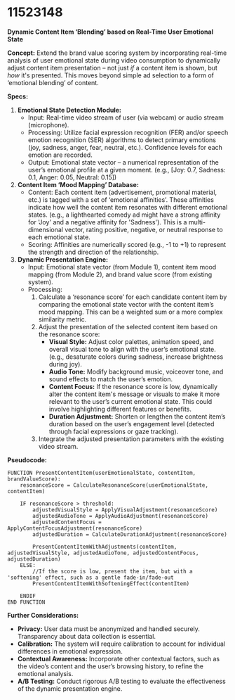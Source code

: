 # 11523148

**Dynamic Content Item ‘Blending’ based on Real-Time User Emotional State**

**Concept:** Extend the brand value scoring system by incorporating real-time analysis of user emotional state during video consumption to dynamically adjust content item presentation – not just *if* a content item is shown, but *how* it's presented. This moves beyond simple ad selection to a form of ‘emotional blending’ of content.

**Specs:**

1.  **Emotional State Detection Module:**
    *   Input: Real-time video stream of user (via webcam) or audio stream (microphone).
    *   Processing: Utilize facial expression recognition (FER) and/or speech emotion recognition (SER) algorithms to detect primary emotions (joy, sadness, anger, fear, neutral, etc.). Confidence levels for each emotion are recorded.
    *   Output: Emotional state vector – a numerical representation of the user’s emotional profile at a given moment. (e.g., \[Joy: 0.7, Sadness: 0.1, Anger: 0.05, Neutral: 0.15])
2.  **Content Item ‘Mood Mapping’ Database:**
    *   Content: Each content item (advertisement, promotional material, etc.) is tagged with a set of ‘emotional affinities’. These affinities indicate how well the content item resonates with different emotional states. (e.g., a lighthearted comedy ad might have a strong affinity for 'Joy' and a negative affinity for 'Sadness').  This is a multi-dimensional vector, rating positive, negative, or neutral response to each emotional state.
    *   Scoring: Affinities are numerically scored (e.g., -1 to +1) to represent the strength and direction of the relationship.
3.  **Dynamic Presentation Engine:**
    *   Input: Emotional state vector (from Module 1), content item mood mapping (from Module 2), and brand value score (from existing system).
    *   Processing:
        1.  Calculate a ‘resonance score’ for each candidate content item by comparing the emotional state vector with the content item’s mood mapping. This can be a weighted sum or a more complex similarity metric.
        2.  Adjust the presentation of the selected content item based on the resonance score:
            *   **Visual Style:** Adjust color palettes, animation speed, and overall visual tone to align with the user’s emotional state. (e.g., desaturate colors during sadness, increase brightness during joy).
            *   **Audio Tone:** Modify background music, voiceover tone, and sound effects to match the user’s emotion.
            *   **Content Focus:**  If the resonance score is low, dynamically alter the content item's message or visuals to make it more relevant to the user’s current emotional state. This could involve highlighting different features or benefits.
            *   **Duration Adjustment:** Shorten or lengthen the content item’s duration based on the user’s engagement level (detected through facial expressions or gaze tracking).
        3.  Integrate the adjusted presentation parameters with the existing video stream.

**Pseudocode:**

```
FUNCTION PresentContentItem(userEmotionalState, contentItem, brandValueScore):
    resonanceScore = CalculateResonanceScore(userEmotionalState, contentItem)

    IF resonanceScore > threshold:
        adjustedVisualStyle = ApplyVisualAdjustment(resonanceScore)
        adjustedAudioTone = ApplyAudioAdjustment(resonanceScore)
        adjustedContentFocus = ApplyContentFocusAdjustment(resonanceScore)
        adjustedDuration = CalculateDurationAdjustment(resonanceScore)

        PresentContentItemWithAdjustments(contentItem, adjustedVisualStyle, adjustedAudioTone, adjustedContentFocus, adjustedDuration)
    ELSE:
        //If the score is low, present the item, but with a 'softening' effect, such as a gentle fade-in/fade-out
        PresentContentItemWithSofteningEffect(contentItem)

    ENDIF
END FUNCTION
```

**Further Considerations:**

*   **Privacy:**  User data must be anonymized and handled securely. Transparency about data collection is essential.
*   **Calibration:**  The system will require calibration to account for individual differences in emotional expression.
*   **Contextual Awareness:** Incorporate other contextual factors, such as the video’s content and the user’s browsing history, to refine the emotional analysis.
*   **A/B Testing:** Conduct rigorous A/B testing to evaluate the effectiveness of the dynamic presentation engine.